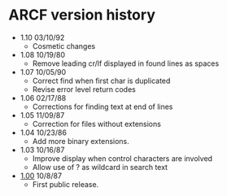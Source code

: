 # ARCF version history

- 1.10 03/10/92
  - Cosmetic changes
- 1.08 10/19/80
  - Remove leading cr/lf displayed in found lines as spaces
- 1.07 10/05/90
  - Correct find when first char is duplicated
  - Revise error level return codes
- 1.06 02/17/88
  - Corrections for finding text at end of lines
- 1.05 11/09/87
  - Correction for files without extensions
- 1.04 10/23/86
  - Add more binary extensions.
- 1.03 10/16/87
  - Improve display when control characters are involved
  - Allow use of ? as wildcard in search text
- [1.00](1.00) 10/8/87
  - First public release.
